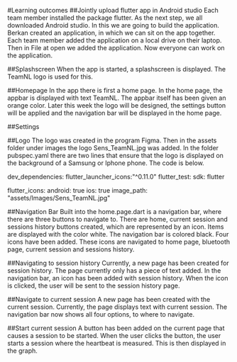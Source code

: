 #Learning outcomes
##Jointly upload flutter app in Android studio
Each team member installed the package flutter. As the next step, we all downloaded Android studio. In this we are going to build the application. Berkan created an application, in which we can sit on the app together. Each team member added the application on a local drive on their laptop. Then in File at open we added the application. Now everyone can work on the application.

##Splashscreen
When the app is started, a splashscreen is displayed. The TeamNL logo is used for this. 

##Homepage 
In the app there is first a home page. In the home page, the appbar is displayed with text TeamNL. The appbar itself has been given an orange color. Later this week the logo will be designed, the settings button will be applied and the navigation bar will be displayed in the home page. 

##Settings

##Logo
The logo was created in the program Figma. Then in the assets folder under images the logo Sens_TeamNL.jpg was added. In the folder pubspec.yaml there are two lines that ensure that the logo is displayed on the background of a Samsung or Iphone phone. The code is below. 

dev_dependencies:
flutter_launcher_icons:"^0.11.0"
flutter_test:
sdk: flutter

flutter_icons:
android: true
ios: true
image_path: "assets/Images/Sens_TeamNL.jpg"

##Navigation Bar 
Built into the home.page.dart is a navigation bar, where there are three buttons to navigate to. There are home, current session and sessions history buttons created, which are represented by an icon. Items are displayed with the color white. The navigation bar is colored black. Four icons have been added. These icons are navigated to home page, bluetooth page, current session and sessions history.

##Navigating to session history
Currently, a new page has been created for session history. The page currently only has a piece of text added. In the navigation bar, an icon has been added with session history. When the icon is clicked, the user will be sent to the session history page.

##Navigate to current session
A new page has been created with the current session. Currently, the page displays text with current session. The navigation bar now shows all four options, to where to navigate.

##Start current session
A button has been added on the current page that causes a session to be started. When the user clicks the button, the user starts a session where the heartbeat is measured. This is then displayed in the graph. 
